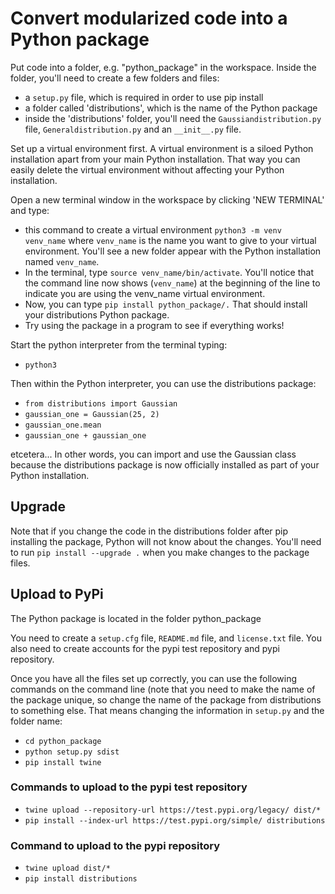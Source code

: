# Convert modularized code into a Python package

Put code into a folder, e.g. "python_package" in the workspace. Inside the folder, you'll need to create a few folders and files:

* a `setup.py` file, which is required in order to use pip install
* a folder called 'distributions', which is the name of the Python package
* inside the 'distributions' folder, you'll need the `Gaussiandistribution.py` file, `Generaldistribution.py` and an `__init__.py` file.

Set up a virtual environment first. A virtual environment is a siloed Python installation apart from your main Python installation. That way you can easily delete the virtual environment without affecting your Python installation.

Open a new terminal window in the workspace by clicking 'NEW TERMINAL' and type:

* this command to create a virtual environment `python3 -m venv venv_name` where `venv_name` is the name you want to give to your virtual environment. You'll see a new folder appear with the Python installation named `venv_name`.
* In the terminal, type `source venv_name/bin/activate`. You'll notice that the command line now shows (`venv_name`) at the beginning of the line to indicate you are using the venv_name virtual environment.
* Now, you can type `pip install python_package/.` That should install your distributions Python package.
* Try using the package in a program to see if everything works!

Start the python interpreter from the terminal typing:

* `python3`

Then within the Python interpreter, you can use the distributions package:

* `from distributions import Gaussian`
* `gaussian_one = Gaussian(25, 2)`
* `gaussian_one.mean`
* `gaussian_one + gaussian_one`

etcetera... In other words, you can import and use the Gaussian class because the distributions package is now officially installed as part of your Python installation.

## Upgrade

Note that if you change the code in the distributions folder after pip installing the package, Python will not know about the changes. You'll need to run `pip install --upgrade .` when you make changes to the package files.

## Upload to PyPi

The Python package is located in the folder python_package

You need to create a `setup.cfg` file, `README.md` file, and `license.txt` file. You also need to create accounts for the pypi test repository and pypi repository.

Once you have all the files set up correctly, you can use the following commands on the command line (note that you need to make the name of the package unique, so change the name of the package from distributions to something else. That means changing the information in `setup.py` and the folder name:

* `cd python_package`
* `python setup.py sdist`
* `pip install twine`

### Commands to upload to the pypi test repository

* `twine upload --repository-url https://test.pypi.org/legacy/ dist/*`
* `pip install --index-url https://test.pypi.org/simple/ distributions`

### Command to upload to the pypi repository

* `twine upload dist/*`
* `pip install distributions`
